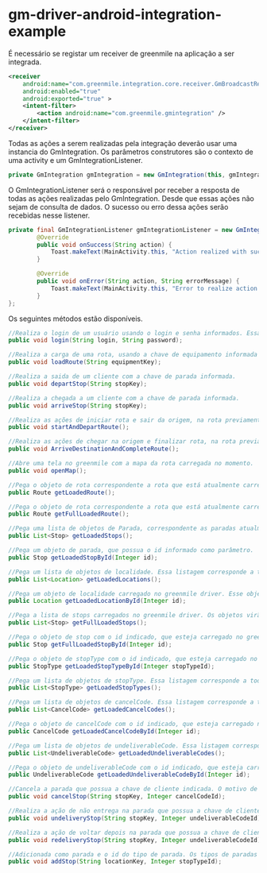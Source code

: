 gm-driver-android-integration-example
=====================================
É necessário se registar um receiver de greenmile na aplicação a ser integrada.
```xml
<receiver
    android:name="com.greenmile.integration.core.receiver.GmBroadcastReceiver"
    android:enabled="true"
    android:exported="true" >
    <intent-filter>
        <action android:name="com.greenmile.gmintegration" />
    </intent-filter>
</receiver>
```

Todas as ações a serem realizadas pela integração deverão usar uma instancia do GmIntegration. Os parâmetros construtores são o contexto de uma activity e um GmIntegrationListener.
```java
private GmIntegration gmIntegration = new GmIntegration(this, gmIntegrationListener);
```

O GmIntegrationListener será o responsável por receber a resposta de todas as ações realizadas pelo GmIntegration. Desde que essas ações não sejam de consulta de dados. O sucesso ou erro dessa ações serão recebidas nesse listener.
```java
private final GmIntegrationListener gmIntegrationListener = new GmIntegrationListener() {
        @Override
        public void onSuccess(String action) {
            Toast.makeText(MainActivity.this, "Action realized with success. " + action, Toast.LENGTH_SHORT).show();
        }

        @Override
        public void onError(String action, String errorMessage) {
            Toast.makeText(MainActivity.this, "Error to realize action: " + action, Toast.LENGTH_SHORT).show();
        }
};
```
Os seguintes métodos estão disponíveis.
```java
//Realiza o login de um usuário usando o login e senha informados. Essa ação exige rede e pode demorar consideravelmente.
public void login(String login, String password);
```
```java
//Realiza a carga de uma rota, usando a chave de equipamento informada e o motorista logado. Essa ação exige rede e pode demorar consideravelmente.
public void loadRoute(String equipmentKey);
```
```java
//Realiza a saida de um cliente com a chave de parada informada.
public void departStop(String stopKey);
```
```java
//Realiza a chegada a um cliente com a chave de parada informada.
public void arriveStop(String stopKey);
```
```java
//Realiza as ações de iniciar rota e sair da origem, na rota previamente carregada. Essa ação exige rede e pode demorar consideravelmente.
public void startAndDepartRoute();
```
```java
//Realiza as ações de chegar na origem e finalizar rota, na rota previamente carregada. Essa ação exige rede e pode demorar consideravelmente.
public void ArriveDestinationAndCompleteRoute();
```
```java
//Abre uma tela no greenmile com a mapa da rota carregada no momento.
public void openMap();
```
```java
//Pega o objeto de rota correspondente a rota que está atualmente carregada no greenmile.
public Route getLoadedRoute();
```
```java
//Pega o objeto de rota correspondente a rota que está atualmente carregada no greenmile. Em adicional esse objeto trará todas as paradas da rota e todas as localidades das paradas.
public Route getFullLoadedRoute();
```
```java
//Pega uma lista de objetos de Parada, correspondente as paradas atualmente carregadas no greenmile.
public List<Stop> getLoadedStops();
```
```java
//Pega um objeto de parada, que possua o id informado como parâmetro.
public Stop getLoadedStopById(Integer id);
```
```java
//Pega um lista de objetos de localidade. Essa listagem corresponde a todos as localidades carregadas no greenmile driver.
public List<Location> getLoadedLocations();
```
```java
//Pega um objeto de localidade carregado no greenmile driver. Esse objeto corresponde ao objeto com o id informado como parâmetro.
public Location getLoadedLocationById(Integer id);
```
```java
//Pega a lista de stops carregados no greenmile driver. Os objetos virão com todos os seus objetos aninhados também preenchidos.
public List<Stop> getFullLoadedStops();
```
```java
//Pega o objeto de stop com o id indicado, que esteja carregado no greenmile driver. Os objetos virão com todos os seus objetos aninhados também preenchidos.
public Stop getFullLoadedStopById(Integer id);
```
```java
//Pega o objeto de stopType com o id indicado, que esteja carregado no greenmile driver.
public StopType getLoadedStopTypeById(Integer stopTypeId);
```
```java
//Pega um lista de objetos de stopType. Essa listagem corresponde a todos os tipos de stopTypes carregadas no greenmile driver.
public List<StopType> getLoadedStopTypes();
```
```java
//Pega um lista de objetos de cancelCode. Essa listagem corresponde a todos os tipos de cancelCode carregadas no greenmile driver.
public List<CancelCode> getLoadedCancelCodes();
```
```java
//Pega o objeto de cancelCode com o id indicado, que esteja carregado no greenmile driver.
public CancelCode getLoadedCancelCodeById(Integer id);
```
```java
//Pega um lista de objetos de undeliverableCode. Essa listagem corresponde a todos os tipos de undeliverableCode carregadas no greenmile driver.
public List<UndeliverableCode> getLoadedUndeliverableCodes();
```
```java
//Pega o objeto de undeliverableCode com o id indicado, que esteja carregado no greenmile driver.
public UndeliverableCode getLoadedUndeliverableCodeById(Integer id);
```
```java
//Cancela a parada que possua a chave de cliente indicada. O motivo de cancelamento usado, sera o usado como parametro.
public void cancelStop(String stopKey, Integer cancelCodeId);
```
```java
//Realiza a ação de não entrega na parada que possua a chave de cliente indicada. O motivo de não entrega usado, sera o usado como parametro.
public void undeliveryStop(String stopKey, Integer undeliverableCodeId);
```
```java
//Realiza a ação de voltar depois na parada que possua a chave de cliente indicada. O motivo de não entrega usado, sera o usado como parametro.
public void redeliveryStop(String stopKey, Integer undeliverableCodeId);
```
```java
//Adicionada como parada e o id do tipo de parada. Os tipos de paradas disponíveis podem ser consultados com a chamada getLoadedStopTypes(). Essa ação exige rede e pode demorar consideravelmente.
public void addStop(String locationKey, Integer stopTypeId);
```
